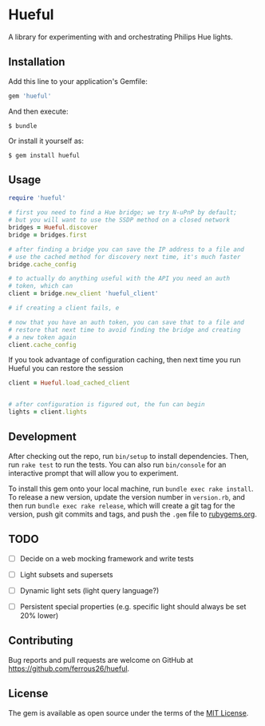 # Hueful

A library for experimenting with and orchestrating Philips Hue lights.


## Installation

Add this line to your application's Gemfile:

```ruby
gem 'hueful'
```

And then execute:

    $ bundle

Or install it yourself as:

    $ gem install hueful


## Usage

```ruby
require 'hueful'

# first you need to find a Hue bridge; we try N-uPnP by default;
# but you will want to use the SSDP method on a closed network
bridges = Hueful.discover
bridge = bridges.first

# after finding a bridge you can save the IP address to a file and
# use the cached method for discovery next time, it's much faster
bridge.cache_config

# to actually do anything useful with the API you need an auth
# token, which can
client = bridge.new_client 'hueful_client'

# if creating a client fails, e

# now that you have an auth token, you can save that to a file and
# restore that next time to avoid finding the bridge and creating
# a new token again
client.cache_config
```

If you took advantage of configuration caching, then next time you run
Hueful you can restore the session

```ruby
client = Hueful.load_cached_client


# after configuration is figured out, the fun can begin
lights = client.lights
```


## Development

After checking out the repo, run `bin/setup` to install dependencies. Then, run `rake test` to run the tests. You can also run `bin/console` for an interactive prompt that will allow you to experiment.

To install this gem onto your local machine, run `bundle exec rake install`. To release a new version, update the version number in `version.rb`, and then run `bundle exec rake release`, which will create a git tag for the version, push git commits and tags, and push the `.gem` file to [rubygems.org](https://rubygems.org).


## TODO

- [ ] Decide on a web mocking framework and write tests
- [ ] Light subsets and supersets
- [ ] Dynamic light sets (light query language?)
- [ ] Persistent special properties (e.g. specific light should always be set 20% lower)


## Contributing

Bug reports and pull requests are welcome on GitHub at https://github.com/ferrous26/hueful.


## License

The gem is available as open source under the terms of the [MIT License](http://opensource.org/licenses/MIT).
